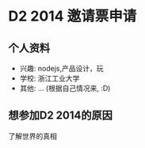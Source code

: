 # D2 2014 邀请票申请

## 个人资料

- 兴趣: nodejs,产品设计，玩
- 学校: 浙江工业大学
- 其他: ... (根据自己情况来, :D)

## 想参加D2 2014的原因

了解世界的真相
